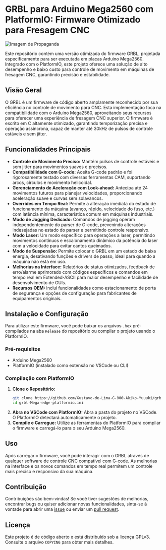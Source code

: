 # GRBL para Arduino Mega2560 com PlatformIO: Firmware Otimizado para Fresagem CNC
![Imagem de Propaganda](https://github.com/Gustavo-de-Lima-G-000-Akiko-Yuuuki/GPU-Selenium-web-search/blob/main/Image2.png?raw=true)

Este repositório contém uma versão otimizada do firmware GRBL, projetada especificamente para ser executada em placas Arduino Mega2560. Integrado com o PlatformIO, este projeto oferece uma solução de alto desempenho e baixo custo para controle de movimento em máquinas de fresagem CNC, garantindo precisão e estabilidade.

## Visão Geral

O GRBL é um firmware de código aberto amplamente reconhecido por sua eficiência no controle de movimento para CNC. Esta implementação foca na compatibilidade com o Arduino Mega2560, aproveitando seus recursos para oferecer uma experiência de fresagem CNC superior. O firmware é escrito em C altamente otimizado, garantindo temporização precisa e operação assíncrona, capaz de manter até 30kHz de pulsos de controle estáveis e sem jitter.

## Funcionalidades Principais

*   **Controle de Movimento Preciso:** Mantém pulsos de controle estáveis e sem jitter para movimentos suaves e precisos.
*   **Compatibilidade com G-code:** Aceita G-code padrão e foi rigorosamente testado com diversas ferramentas CAM, suportando arcos, círculos e movimento helicoidal.
*   **Gerenciamento de Aceleração com Look-ahead:** Antecipa até 24 movimentos futuros para planejar velocidades, proporcionando aceleração suave e curvas sem solavancos.
*   **Overrides em Tempo Real:** Permite a alteração imediata do estado de funcionamento da máquina (avanço, rápido, velocidade do fuso, etc.) com latência mínima, característica comum em máquinas industriais.
*   **Modo de Jogging Dedicado:** Comandos de jogging operam independentemente do parser de G-code, prevenindo alterações indesejadas no estado do parser e permitindo controle responsivo.
*   **Modo Laser:** Um modo específico para operações a laser, permitindo movimentos contínuos e escalonamento dinâmico da potência do laser com a velocidade para evitar cantos queimados.
*   **Modo de Suspensão:** Permite colocar o GRBL em um estado de baixa energia, desativando funções e drivers de passo, ideal para quando a máquina não está em uso.
*   **Melhorias na Interface:** Relatórios de status otimizados, feedback de erro/alarme aprimorado com códigos específicos e comandos em tempo real em Extended-ASCII para maior desempenho e facilidade de desenvolvimento de GUIs.
*   **Recursos OEM:** Inclui funcionalidades como estacionamento de porta de segurança e opções de configuração para fabricantes de equipamentos originais.

## Instalação e Configuração

Para utilizar este firmware, você pode baixar os arquivos `.hex` pré-compilados na aba `Release` do repositório ou compilar o projeto usando o PlatformIO.

### Pré-requisitos

*   Arduino Mega2560
*   PlatformIO (instalado como extensão no VSCode ou CLI)

### Compilação com PlatformIO

1.  **Clone o Repositório:**
    ```bash
    git clone https://github.com/Gustavo-de-Lima-G-000-Akiko-Yuuuki/grbl-Mega-edge-platformio.ini.git
    cd grbl-Mega-edge-platformio.ini
    ```
2.  **Abra no VSCode com PlatformIO:** Abra a pasta do projeto no VSCode. O PlatformIO detectará automaticamente o projeto.
3.  **Compile e Carregue:** Utilize as ferramentas do PlatformIO para compilar o firmware e carregá-lo para o seu Arduino Mega2560.

## Uso

Após carregar o firmware, você pode interagir com o GRBL através de qualquer software de controle CNC compatível com G-code. As melhorias na interface e os novos comandos em tempo real permitem um controle mais preciso e responsivo da sua máquina.

## Contribuição

Contribuições são bem-vindas! Se você tiver sugestões de melhorias, encontrar bugs ou quiser adicionar novas funcionalidades, sinta-se à vontade para abrir uma [issue](https://github.com/Gustavo-de-Lima-G-000-Akiko-Yuuuki/grbl-Mega-edge-platformio.ini/issues) ou enviar um [pull request](https://github.com/Gustavo-de-Lima-G-000-Akiko-Yuuuki/grbl-Mega-edge-platformio.ini/pulls).

## Licença

Este projeto é de código aberto e está distribuído sob a licença GPLv3. Consulte o arquivo `COPYING` para obter mais detalhes.
